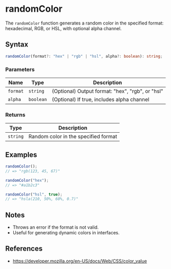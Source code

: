 # randomColor

The `randomColor` function generates a random color in the specified format: hexadecimal, RGB, or HSL, with optional alpha channel.

## Syntax

```typescript
randomColor(format?: "hex" | "rgb" | "hsl", alpha?: boolean): string;
```

### Parameters

| Name      | Type       | Description                                 |
| --------- | ---------- | ------------------------------------------- |
| `format`  | `string`   | (Optional) Output format: "hex", "rgb", or "hsl" |
| `alpha`   | `boolean`  | (Optional) If true, includes alpha channel  |

### Returns

| Type      | Description                        |
| --------- | ---------------------------------- |
| `string`  | Random color in the specified format |

## Examples

```typescript
randomColor();
// => "rgb(123, 45, 67)"

randomColor("hex");
// => "#a1b2c3"

randomColor("hsl", true);
// => "hsla(210, 50%, 60%, 0.7)"
```

## Notes

* Throws an error if the format is not valid.
* Useful for generating dynamic colors in interfaces.

## References

* https://developer.mozilla.org/en-US/docs/Web/CSS/color_value